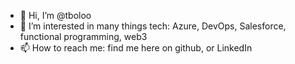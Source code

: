 - 👋 Hi, I’m @tboloo
- 👀 I’m interested in many things tech: Azure, DevOps, Salesforce, functional programming, web3
- 📫 How to reach me: find me here on github, or LinkedIn

<!---
tboloo/tboloo is a ✨ special ✨ repository because its `README.md` (this file) appears on your GitHub profile.
You can click the Preview link to take a look at your changes.
--->
